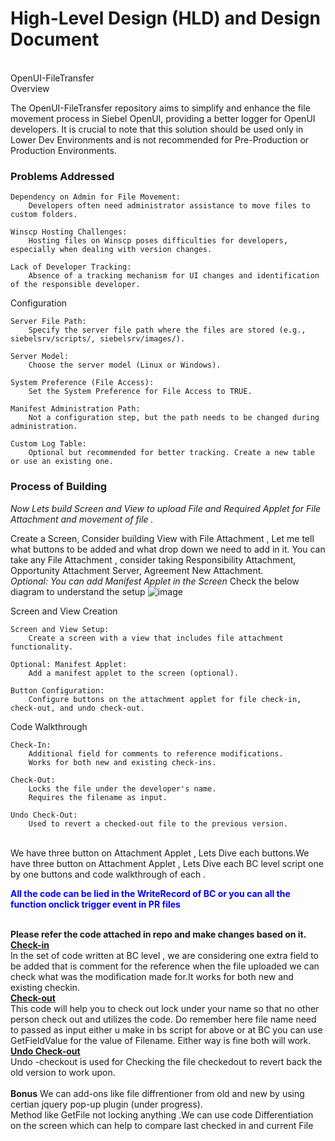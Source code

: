 <h1>High-Level Design (HLD) and Design Document</h1><br>
OpenUI-FileTransfer<br>
Overview

The OpenUI-FileTransfer repository aims to simplify and enhance the file movement process in Siebel OpenUI, providing a better logger for OpenUI developers. It is crucial to note that this solution should be used only in Lower Dev Environments and is not recommended for Pre-Production or Production Environments.
<br><b><h3>Problems Addressed</b></h3>

    Dependency on Admin for File Movement:
        Developers often need administrator assistance to move files to custom folders.

    Winscp Hosting Challenges:
        Hosting files on Winscp poses difficulties for developers, especially when dealing with version changes.

    Lack of Developer Tracking:
        Absence of a tracking mechanism for UI changes and identification of the responsible developer.

Configuration

    Server File Path:
        Specify the server file path where the files are stored (e.g., siebelsrv/scripts/, siebelsrv/images/).

    Server Model:
        Choose the server model (Linux or Windows).

    System Preference (File Access):
        Set the System Preference for File Access to TRUE.

    Manifest Administration Path:
        Not a configuration step, but the path needs to be changed during administration.

    Custom Log Table:
        Optional but recommended for better tracking. Create a new table or use an existing one.
        
<h3>Process of Building</h3>
<i>Now Lets build Screen and View to upload File and Required Applet for File Attachment and movement of file .</i><br>

Create a Screen, Consider building View with File Attachment , Let me tell what buttons to be added and what drop down we need to add in it.
You can take any File Attachment , consider taking Responsibility Attachment, Opportunity Attachment Server, Agreement New Attachment.<br>
<i>Optional: You can add Manifest Applet in the Screen </i>
Check the below diagram to understand the setup
![image](https://github.com/sumit2798/OpenUI-FileTransfer/assets/42507060/c4f762c7-7a96-4d9b-868c-aae0209e8787)

Screen and View Creation

    Screen and View Setup:
        Create a screen with a view that includes file attachment functionality.

    Optional: Manifest Applet:
        Add a manifest applet to the screen (optional).

    Button Configuration:
        Configure buttons on the attachment applet for file check-in, check-out, and undo check-out.

Code Walkthrough

    Check-In:
        Additional field for comments to reference modifications.
        Works for both new and existing check-ins.

    Check-Out:
        Locks the file under the developer's name.
        Requires the filename as input.

    Undo Check-Out:
        Used to revert a checked-out file to the previous version.
<br>
We have three button on Attachment Applet , Lets Dive each buttons.We have three button on Attachment Applet , Lets Dive each BC level script one by one buttons and code walkthrough of each .<br>

<b><p style="color: blue;">All the code can be lied in the WriteRecord of BC or you can all the function onclick trigger event in PR files</p></b><br>
<b>Please refer the code attached in repo and make changes based on it.</b><br>
<u><b>Check-in</u></b><br>
In the  set of code written at BC level , we are considering one extra field to be added that is comment for the reference when the file uploaded we can check what was the modification made for.It works for both new and existing checkin.<br>
<u><b>Check-out</u></b><br>
This code will help you to check out lock under your name so that no other person check out and utilizes the code. Do remember here file name need to passed as input either u make in bs script for above or at BC you can use GetFieldValue for the value of Filename. Either way is fine both will work.<br>
<u><b>Undo Check-out</u></b><br>
Undo -checkout is used for Checking the file checkedout to revert back the old version to work upon.
<br><br>
<b>Bonus</b>
We can add-ons like file diffrentioner from old and new by using certian jquery pop-up plugin (under progress).<br>
Method like GetFile not locking anything .We can use code Differentiation on the screen which can help to compare last checked in and current File












